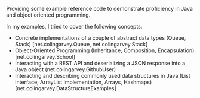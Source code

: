 Providing some example reference code to demonstrate proficiency in Java and object oriented programming.

In my examples, I tried to cover the following concepts:
- Concrete implementations of a couple of abstract data types (Queue, Stack) \[net.colingarvey.Queue, net.colingarvey.Stack\]
- Object-Oriented Programming (Inheritance, Composition, Encapsulation) \[net.colingarvey.School\]
- Interacting with a REST API and deserializing a JSON response into a Java object (net.colingarvey.GithubUser)
- Interacting and describing commonly used data structures in Java (List interface, ArrayList implementation, Arrays, Hashmaps)\[net.colingarvey.DataStructureExamples]